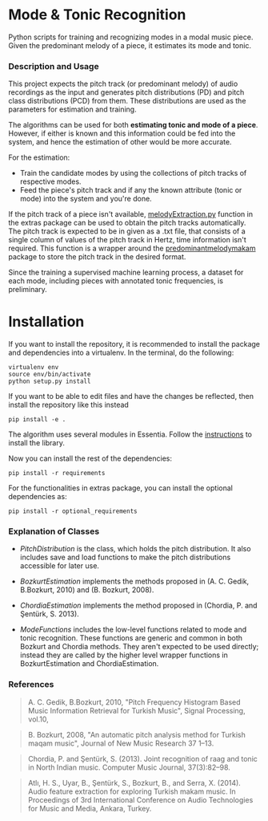 # Mode & Tonic Recognition
Python scripts for training and recognizing modes in a modal music piece. Given the predominant melody of a piece, it estimates its mode and tonic.

### Description and Usage
This project expects the pitch track (or predominant melody) of audio recordings as the input and generates pitch distributions (PD) and
pitch class distributions (PCD) from them. These distributions are used as the parameters for estimation and training.

The algorithms can be used for both **estimating tonic and mode of a piece**. However, if either is known and this information could be
fed into the system, and hence the estimation of other would be more accurate.

For the estimation:
* Train the candidate modes by using the collections of pitch tracks of respective modes.
* Feed the piece's pitch track and if any the known attribute (tonic or mode) into the system and you're done.

If the pitch track of a piece isn't available, [melodyExtraction.py](https://github.com/altugkarakurt/ModeTonicEstimation/blob/master/extras/melodyExtraction.py) function in the extras package can be used to obtain the pitch tracks automatically. The pitch track is expected to be in given as a .txt file, that consists of a single column of values of the pitch track in Hertz, time information isn't required. This function is a wrapper around the [predominantmelodymakam](https://github.com/sertansenturk/predominantmelodymakam) package to store the pitch track in the desired format.

Since the training a supervised machine learning process, a dataset for each mode, including pieces with annotated tonic frequencies, is preliminary.

Installation
============

If you want to install the repository, it is recommended to install the package and dependencies into a virtualenv. In the terminal, do the following:

    virtualenv env
    source env/bin/activate
    python setup.py install

If you want to be able to edit files and have the changes be reflected, then
install the repository like this instead

    pip install -e .

The algorithm uses several modules in Essentia. Follow the [instructions](essentia.upf.edu/documentation/installing.html) to install the library.

Now you can install the rest of the dependencies:

    pip install -r requirements

For the functionalities in extras package, you can install the optional dependencies as:

    pip install -r optional_requirements

### Explanation of Classes
* *PitchDistribution* is the class, which holds the pitch distribution. It also includes save and load functions to make the pitch distributions accessible for later use.

* *BozkurtEstimation* implements the methods proposed in (A. C. Gedik, B.Bozkurt, 2010) and (B. Bozkurt, 2008).

* *ChordiaEstimation* implements the method proposed in (Chordia, P. and Şentürk, S. 2013).

* *ModeFunctions* includes the low-level functions related to mode and tonic recognition. These functions are generic and common in both Bozkurt and Chordia methods.
They aren't expected to be used directly; instead they are called by the higher level wrapper functions in BozkurtEstimation and ChordiaEstimation.

### References

> A. C. Gedik, B.Bozkurt, 2010, "Pitch Frequency Histogram Based Music Information Retrieval for Turkish Music", Signal Processing, vol.10,

> B. Bozkurt, 2008, "An automatic pitch analysis method for Turkish maqam music", Journal of New Music Research 37 1–13.

> Chordia, P. and Şentürk, S. (2013). Joint recognition of raag and tonic in North Indian music. Computer Music Journal, 37(3):82–98.

> Atlı, H. S., Uyar, B., Şentürk, S., Bozkurt, B., and Serra, X. (2014). Audio feature extraction for exploring Turkish makam music. In Proceedings of 3rd International Conference on Audio Technologies for Music and Media, Ankara, Turkey.
